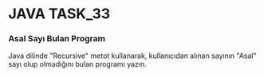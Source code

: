 # JAVA TASK_33
### Asal Sayı Bulan Program
Java dilinde "Recursive" metot kullanarak, kullanıcıdan alınan sayının "Asal" sayı olup olmadığını bulan programı yazın.





